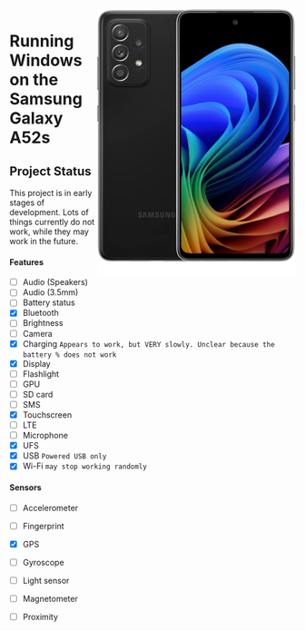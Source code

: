 <img align="right" src="https://github.com/n00b69/woa-a52s/blob/main/a52s.png" width="350" alt="Windows 11 running on a52sxq">

# Running Windows on the Samsung Galaxy A52s

## Project Status
This project is in early stages of development. Lots of things currently do not work, while they may work in the future.

#### Features
- [ ] Audio (Speakers)
- [ ] Audio (3.5mm)
- [ ] Battery status
- [x] Bluetooth
- [ ] Brightness
- [ ] Camera
- [x] Charging ```Appears to work, but VERY slowly. Unclear because the battery % does not work```
- [x] Display
- [ ] Flashlight
- [ ] GPU
- [ ] SD card
- [ ] SMS
- [x] Touchscreen
- [ ] LTE
- [ ] Microphone
- [x] UFS
- [x] USB ```Powered USB only```
- [x] Wi-Fi ```may stop working randomly```

#### Sensors
- [ ] Accelerometer
- [ ] Fingerprint
- [x] GPS
- [ ] Gyroscope
- [ ] Light sensor
- [ ] Magnetometer
- [ ] Proximity











